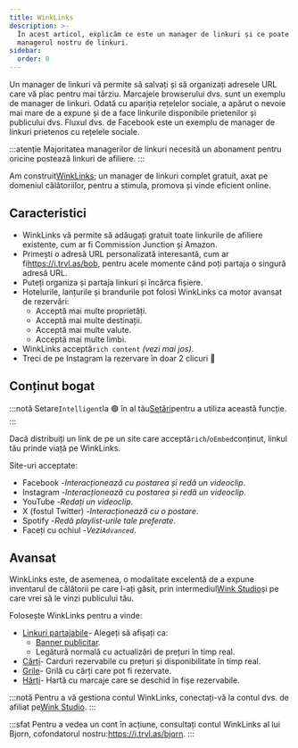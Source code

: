 ```yaml
---
title: WinkLinks
description: >-
  În acest articol, explicăm ce este un manager de linkuri și ce poate face
  managerul nostru de linkuri.
sidebar:
  order: 0
---
```

Un manager de linkuri vă permite să salvați și să organizați adresele URL care vă plac pentru mai târziu. Marcajele browserului dvs. sunt un exemplu de manager de linkuri. Odată cu apariția rețelelor sociale, a apărut o nevoie mai mare de a expune și de a face linkurile disponibile prietenilor și publicului dvs. Fluxul dvs. de Facebook este un exemplu de manager de linkuri prietenos cu rețelele sociale.

:::atenție
Majoritatea managerilor de linkuri necesită un abonament pentru oricine postează linkuri de afiliere.
:::

Am construit[WinkLinks](https://i.trvl.as/); un manager de linkuri complet gratuit, axat pe domeniul călătoriilor, pentru a stimula, promova și vinde eficient online.

## Caracteristici

* WinkLinks vă permite să adăugați gratuit toate linkurile de afiliere existente, cum ar fi Commission Junction și Amazon.
* Primești o adresă URL personalizată interesantă, cum ar fi<https://i.trvl.as/bob>, pentru acele momente când poți partaja o singură adresă URL.
* Puteți organiza și partaja linkuri și încărca fișiere.
* Hotelurile, lanțurile și brandurile pot folosi WinkLinks ca motor avansat de rezervări:
  * Acceptă mai multe proprietăți.
  * Acceptă mai multe destinații.
  * Acceptă mai multe valute.
  * Acceptă mai multe limbi.
* WinkLinks acceptă`rich content` *(vezi mai jos)*.
* Treci de pe Instagram la rezervare în doar 2 clicuri 🚀

## Conținut bogat

:::notă
Setare`Intelligent`la 🟢 în al tău[Setări](/link-manager/settings)pentru a utiliza această funcție.
:::

Dacă distribuiți un link de pe un site care acceptă`rich`/`oEmbed`conținut, linkul tău prinde viață pe WinkLinks.

Site-uri acceptate:

* Facebook -*Interacționează cu postarea și redă un videoclip*.
* Instagram -*Interacționează cu postarea și redă un videoclip*.
* YouTube -*Redați un videoclip*.
* X (fostul Twitter) -*Interacționează cu o postare*.
* Spotify -*Redă playlist-urile tale preferate*.
* Faceți cu ochiul -*Vezi`Advanced`*.

## Avansat

WinkLinks este, de asemenea, o modalitate excelentă de a expune inventarul de călătorii pe care l-ați găsit, prin intermediul[Wink Studio](https://studio.wink.travel)și pe care vrei să le vinzi publicului tău.

Folosește WinkLinks pentru a vinde:

* [Linkuri partajabile](/studio/shareable-links)- Alegeți să afișați ca:
  * [Banner publicitar](/developers/web-components/#content-loader).
  * Legătură normală cu actualizări de prețuri în timp real.
* [Cărți](/studio/cards)- Carduri rezervabile cu prețuri și disponibilitate în timp real.
* [Grile](/studio/grids)- Grilă cu cărți care pot fi rezervate.
* [Hărți](/studio/maps)- Hartă cu marcaje care se deschid în fișe rezervabile.

:::notă
Pentru a vă gestiona contul WinkLinks, conectați-vă la contul dvs. de afiliat pe[Wink Studio](https://studio.wink.travel).
:::

:::sfat
Pentru a vedea un cont în acțiune, consultați contul WinkLinks al lui Bjorn, cofondatorul nostru:<https://i.trvl.as/bjorn>.
:::

